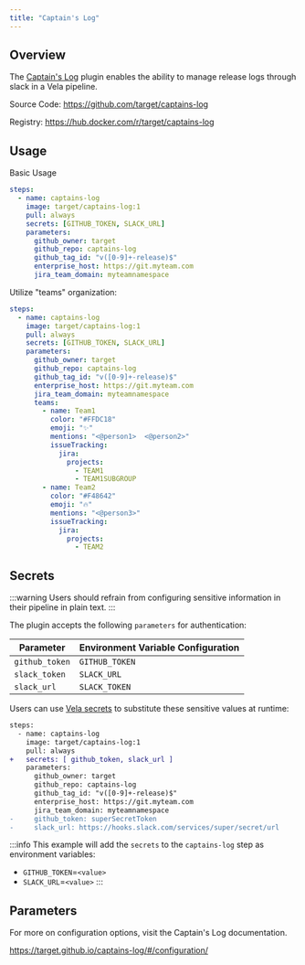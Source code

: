 ```yaml
---
title: "Captain's Log"
---
```


## Overview

The [Captain's Log](https://github.com/target/captains-log) plugin enables the ability to manage release logs through slack in a Vela pipeline.

Source Code: https://github.com/target/captains-log

Registry: https://hub.docker.com/r/target/captains-log

## Usage

Basic Usage

```yaml
steps:
  - name: captains-log
    image: target/captains-log:1
    pull: always
    secrets: [GITHUB_TOKEN, SLACK_URL]
    parameters:
      github_owner: target
      github_repo: captains-log
      github_tag_id: "v([0-9]+-release)$"
      enterprise_host: https://git.myteam.com
      jira_team_domain: myteamnamespace
```

Utilize "teams" organization:

```yaml
steps:
  - name: captains-log
    image: target/captains-log:1
    pull: always
    secrets: [GITHUB_TOKEN, SLACK_URL]
    parameters:
      github_owner: target
      github_repo: captains-log
      github_tag_id: "v([0-9]+-release)$"
      enterprise_host: https://git.myteam.com
      jira_team_domain: myteamnamespace
      teams:
        - name: Team1
          color: "#FFDC18"
          emoji: "✨"
          mentions: "<@person1>  <@person2>"
          issueTracking:
            jira:
              projects:
                - TEAM1
                - TEAM1SUBGROUP
        - name: Team2
          color: "#F48642"
          emoji: "🔥"
          mentions: "<@person3>"
          issueTracking:
            jira:
              projects:
                - TEAM2
```

## Secrets

:::warning
Users should refrain from configuring sensitive information in their pipeline in plain text.
:::

The plugin accepts the following `parameters` for authentication:

| Parameter      | Environment Variable Configuration |
| -------------- | ---------------------------------- |
| `github_token` | `GITHUB_TOKEN`                     |
| `slack_token`  | `SLACK_URL`                        |
| `slack_url`    | `SLACK_TOKEN`                      |

Users can use [Vela secrets](/docs/usage/tour/secrets/) to substitute these sensitive values at runtime:

```diff
steps:
  - name: captains-log
    image: target/captains-log:1
    pull: always
+   secrets: [ github_token, slack_url ]
    parameters:
      github_owner: target
      github_repo: captains-log
      github_tag_id: "v([0-9]+-release)$"
      enterprise_host: https://git.myteam.com
      jira_team_domain: myteamnamespace
-     github_token: superSecretToken
-     slack_url: https://hooks.slack.com/services/super/secret/url
```

:::info
This example will add the `secrets` to the `captains-log` step as environment variables:

- `GITHUB_TOKEN`=`<value>`
- `SLACK_URL`=`<value>`
:::

## Parameters

For more on configuration options, visit the Captain's Log documentation.

https://target.github.io/captains-log/#/configuration/
